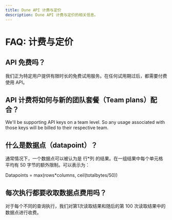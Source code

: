 ```yaml
---
title: Dune API 计费与定价
description: Dune API 计费与定价的相关信息。
---
```

# FAQ: 计费与定价

## API 免费吗？
    
我们正为特定用户提供有限时长的免费试用服务。在任何试用期过后，都需要付费使用 API。
    
## API 计费将如何与新的团队套餐（Team plans）配合？

We'll be supporting API keys on a team level. So any usage associated with those keys will be billed to their respective team.

## 什么是数据点（datapoint）？

通常情况下，一个数据点可以被认为是 行*列 的结果。在一组结果中每个单元格平均有 50 字节的额外限制。可以表示为：

Datapoints = max(rows*columns, ceil(totalbytes/50))

## 每次执行都要收取数据点费用吗？

对于每个不同的查询执行，我们对第1次读取结果和随后的第 100 次读取结果中的数据点进行收费。
